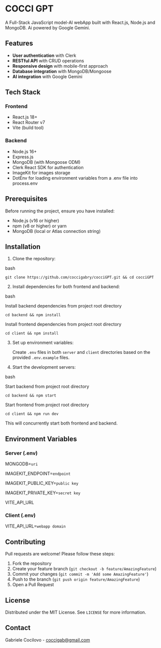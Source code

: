 # COCCI GPT

A Full-Stack JavaScript model-AI webApp built with React.js, Node.js and MongoDB. Ai powered by Google Gemini.

## Features

- **User authentication** with Clerk
- **RESTful API** with CRUD operations
- **Responsive design** with mobile-first approach
- **Database integration** with MongoDB/Mongoose
- **AI integration** with Google Gemini

## Tech Stack

### Frontend
- React.js 18+
- React Router v7
- Vite (build tool)

### Backend
- Node.js 16+
- Express.js
- MongoDB (with Mongoose ODM)
- Clerk React SDK for authentication
- ImageKit for images storage
- DotEnv for loading environment variables from a .env file into process.env

## Prerequisites

Before running the project, ensure you have installed:
- Node.js (v16 or higher)
- npm (v8 or higher) or yarn
- MongoDB (local or Atlas connection string)

## Installation

1. Clone the repository:

 bash   
 
    git clone https://github.com/coccigabry/cocciGPT.git && cd cocciGPT
 
2. Install dependencies for both frontend and backend:

 bash
 
 Install backend dependencies from project root directory 
 
    cd backend && npm install
 
 Install frontend dependencies from project root directory 
 
    cd client && npm install   

3. Set up environment variables:

   Create `.env` files in both `server` and `client` directories based on the provided `.env.example` files.

4. Start the development servers:

 bash
 
 Start backend from project root directory 
 
    cd backend && npm start
 
 Start frontend from project root directory 
 
    cd client && npm run dev  
 
 This will concurrently start both frontend and backend.

## Environment Variables

### Server (.env)
MONGODB=`uri`

IMAGEKIT_ENDPOINT=`endpoint`

IMAGEKIT_PUBLIC_KEY=`public key`

IMAGEKIT_PRIVATE_KEY=`secret key`

VITE_API_URL

### Client (.env)
VITE_API_URL=`webapp domain`

## Contributing

Pull requests are welcome! Please follow these steps:
1. Fork the repository
2. Create your feature branch (`git checkout -b feature/AmazingFeature`)
3. Commit your changes (`git commit -m 'Add some AmazingFeature'`)
4. Push to the branch (`git push origin feature/AmazingFeature`)
5. Open a Pull Request

## License

Distributed under the MIT License. See `LICENSE` for more information.

## Contact

Gabriele Cocilovo - coccigab@gmail.com  
